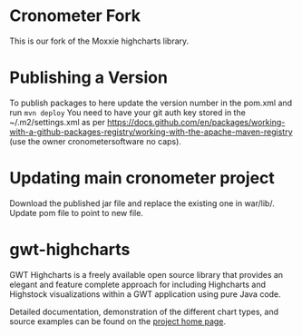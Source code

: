 # Cronometer Fork 

This is our fork of the Moxxie highcharts library. 

# Publishing a Version
To publish packages to here update the version number in the pom.xml and run `mvn deploy`
You need to have your git auth key stored in the ~/.m2/settings.xml as per https://docs.github.com/en/packages/working-with-a-github-packages-registry/working-with-the-apache-maven-registry (use the owner cronometersoftware no caps).

# Updating main cronometer project 
Download the published jar file and replace the existing one in war/lib/. Update pom file to point to new file. 

# gwt-highcharts
GWT Highcharts is a freely available open source library that provides an elegant and feature complete approach for including Highcharts and Highstock visualizations within a GWT application using pure Java code.

Detailed documentation, demonstration of the different chart types, and source examples can be found on the [project home page](https://www.moxiegroup.com/moxieapps/gwt-highcharts/).

